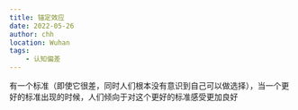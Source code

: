 ```yaml
---
title: 锚定效应
date: 2022-05-26
author: chh
location: Wuhan
tags:
    - 认知偏差
---
```


有一个标准（即使它很差，同时人们根本没有意识到自己可以做选择），当一个更好的标准出现的时候，人们倾向于对这个更好的标准感受更加良好
